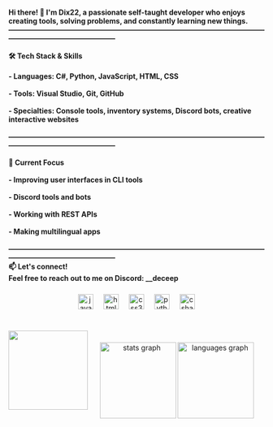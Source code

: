 <h4 align="left">Hi there! 👋 I'm Dix22, a passionate self-taught developer who enjoys creating tools, solving problems, and constantly learning new things.<br>―――――――――――――――――――――――――――――――――――――――――――――――――――<br><br>🛠️ Tech Stack & Skills<br><br>- Languages: C#, Python, JavaScript, HTML, CSS<br><br>- Tools: Visual Studio, Git, GitHub<br><br>- Specialties: Console tools, inventory systems, Discord bots, creative interactive websites<br><br>―――――――――――――――――――――――――――――――――――――――――――――――――――<br><br>🎯 Current Focus<br><br>- Improving user interfaces in CLI tools<br><br>- Discord tools and bots<br><br>- Working with REST APIs<br><br>- Making multilingual apps<br><br>―――――――――――――――――――――――――――――――――――――――――――――――――――<br>📫 Let's connect!<br>Feel free to reach out to me on Discord: __deceep</h4>

###

<div align="center">
  <img src="https://cdn.jsdelivr.net/gh/devicons/devicon/icons/javascript/javascript-original.svg" height="30" alt="javascript logo"  />
  <img width="12" />
  <img src="https://cdn.jsdelivr.net/gh/devicons/devicon/icons/html5/html5-original.svg" height="30" alt="html5 logo"  />
  <img width="12" />
  <img src="https://cdn.jsdelivr.net/gh/devicons/devicon/icons/css3/css3-original.svg" height="30" alt="css3 logo"  />
  <img width="12" />
  <img src="https://cdn.jsdelivr.net/gh/devicons/devicon/icons/python/python-original.svg" height="30" alt="python logo"  />
  <img width="12" />
  <img src="https://cdn.jsdelivr.net/gh/devicons/devicon/icons/csharp/csharp-original.svg" height="30" alt="csharp logo"  />
</div>

###

<div align="left">
</div>

###

<br clear="both">

<img align="left" height="156" src="https://i.pinimg.com/1200x/1f/d7/8e/1fd78e28449345cb772e60eb101b66b2.jpg"  />

###

<div align="center">
  <img src="https://github-readme-stats.vercel.app/api?username=Dix22&hide_title=false&hide_rank=true&show_icons=true&include_all_commits=true&count_private=true&disable_animations=false&theme=dark&locale=en&hide_border=false&order=1" height="150" alt="stats graph"  />
  <img src="https://github-readme-stats.vercel.app/api/top-langs?username=Dix22&locale=en&hide_title=true&layout=compact&card_width=320&langs_count=5&theme=dark&hide_border=false&order=2" height="150" alt="languages graph"  />
</div>

###
